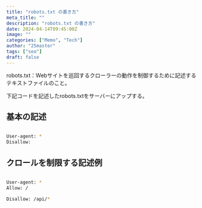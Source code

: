```yaml
---
title: "robots.txt の書き方"
meta_title: ""
description: "robots.txt の書き方"
date: 2024-04-14T09:45:00Z
image: ""
categories: ["Memo", "Tech"]
author: "25master"
tags: ["seo"]
draft: false
---
```


robots.txt：Webサイトを巡回するクローラーの動作を制御するために記述するテキストファイルのこと。

下記コードを記述したrobots.txtをサーバーにアップする。

##  基本の記述

```bash

User-agent: *
Disallow:
```

## クロールを制限する記述例

```bash

User-agent: *
Allow: /

Disallow: /api/*
```
